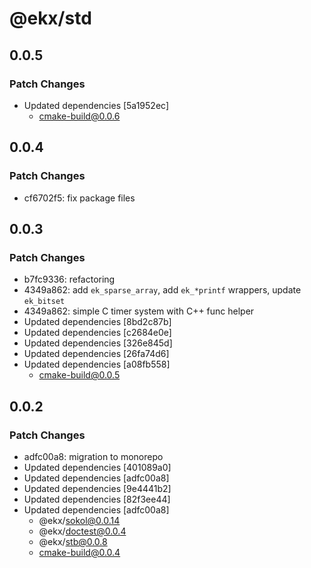 # @ekx/std

## 0.0.5

### Patch Changes

- Updated dependencies [5a1952ec]
  - cmake-build@0.0.6

## 0.0.4

### Patch Changes

- cf6702f5: fix package files

## 0.0.3

### Patch Changes

- b7fc9336: refactoring
- 4349a862: add `ek_sparse_array`, add `ek_*printf` wrappers, update `ek_bitset`
- 4349a862: simple C timer system with C++ func helper
- Updated dependencies [8bd2c87b]
- Updated dependencies [c2684e0e]
- Updated dependencies [326e845d]
- Updated dependencies [26fa74d6]
- Updated dependencies [a08fb558]
  - cmake-build@0.0.5

## 0.0.2

### Patch Changes

- adfc00a8: migration to monorepo
- Updated dependencies [401089a0]
- Updated dependencies [adfc00a8]
- Updated dependencies [9e4441b2]
- Updated dependencies [82f3ee44]
- Updated dependencies [adfc00a8]
  - @ekx/sokol@0.0.14
  - @ekx/doctest@0.0.4
  - @ekx/stb@0.0.8
  - cmake-build@0.0.4
